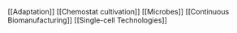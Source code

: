 [[Adaptation]]
[[Chemostat cultivation]]
[[Microbes]]
[[Continuous Biomanufacturing]]
[[Single-cell Technologies]]
